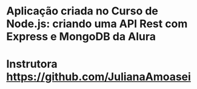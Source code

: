 # Aplicação criada no Curso de Node.js: criando uma API Rest com Express e MongoDB da Alura
# Instrutora https://github.com/JulianaAmoasei 
